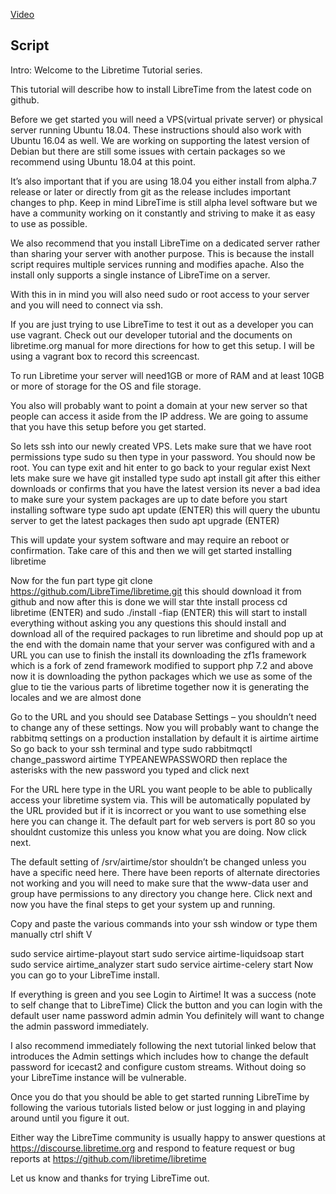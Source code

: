 [Video](https://youtu.be/4TZT3UHeXcU)

## Script

Intro: Welcome to the Libretime Tutorial series. 

This tutorial will describe how to install LibreTime from the latest code on github.

Before we get started you will need a VPS(virtual private server) or physical server running Ubuntu 18.04. These instructions should also work with Ubuntu 16.04 as well. We are working on supporting the latest version of Debian but there are still some issues with certain packages so we recommend using Ubuntu 18.04 at this point.

It’s also important that if you are using 18.04 you either install from alpha.7 release or later or directly from git as the release includes important changes to php. Keep in mind LibreTime is still alpha level software but we have a community working on it constantly and striving to make it as easy to use as possible.

We also recommend that you install LibreTime on a dedicated server rather than sharing your server with another purpose. This is because the install script requires multiple services running and modifies apache. Also the install only supports a single instance of LibreTime on a server. 

With this in in mind you will also need sudo or root access to your server and you will need to connect via ssh.

If you are just trying to use LibreTime to test it out as a developer you can use vagrant. Check out our developer tutorial and the documents on libretime.org manual for more directions for how to get this setup. I will be using a vagrant box to record this screencast.

To run Libretime your server will need1GB or more of RAM and at least 10GB or more of storage for the OS and file storage.

You also will probably want to point a domain at your new server so that people can access it aside from the IP address. We are going to assume that you have this setup before you get started. 

So lets ssh into our newly created VPS.
Lets make sure that we have root permissions type sudo su
then type in your password. You should now be root. 
You can type exit and hit enter to go back to your regular exist
Next lets make sure we have git installed
type
sudo apt install git
after this either downloads or confirms that you have the latest version its never a bad idea to make sure your system packages are up to date before you start installing software
type sudo apt update (ENTER)
this will query the ubuntu server to get the latest packages
then
sudo apt upgrade (ENTER)

This will update your system software and may require an reboot or confirmation. Take care of this and then we will get started installing libretime

Now for the fun part 
type 
git clone https://github.com/LibreTime/libretime.git
this should download it from github and now
after this is done we will star thte install process
cd libretime (ENTER)
and 
sudo ./install -fiap (ENTER) this will start to install everything without asking you any questions
this should install and download all of the required packages to run libretime and should pop up at the end with the domain name that your server was configured with and a URL you can use to finish the install
its downloading the zf1s framework which is a fork of zend framework modified to support php 7.2 and above
now it is downloading the python packages which we use as some of the glue to tie the various parts of libretime together
now it is generating the locales and we are almost done

Go to the URL and you should see Database Settings – you shouldn’t need to change any of these settings.
Now you will probably want to change the rabbitmq settings on a production installation by default it is airtime airtime
So go back to your ssh terminal and type
sudo rabbitmqctl change_password airtime TYPEANEWPASSWORD
then replace the asterisks with the new password you typed and click next

For the URL here type in the URL you want people to be able to publically access your libretime system via. This will be automatically populated by the URL provided but if it is incorrect or you want to use something else here you can change it. The default part for web servers is port 80 so you shouldnt customize this unless you know what you are doing. Now click next.

The default setting of /srv/airtime/stor shouldn’t be changed unless you have a specific need here. There have been reports of alternate directories not working and you will need to make sure that the www-data user and group have permissions to any directory you change here. Click next and now you have the final steps to get your system up and running.

Copy and paste the various commands into your ssh window or type them manually ctrl shift V

sudo service airtime-playout start
sudo service airtime-liquidsoap start
sudo service airtime_analyzer start
sudo service airtime-celery start
Now you can go to your LibreTime install.

If everything is green and you see Login to Airtime! It was a success (note to self change that to LibreTime)
Click the button and you can login with the default user name password admin admin
You definitely will want to change the admin password immediately.

I also recommend immediately following the next tutorial linked below that introduces the Admin settings which includes how to change the default password for icecast2 and configure custom streams. Without doing so your LibreTime instance will be vulnerable.

Once you do that you should be able to get started running LibreTime by following the various tutorials listed below or just logging in and playing around until you figure it out.

Either way the LibreTime community is usually happy to answer questions at https://discourse.libretime.org and respond to feature request or bug reports at https://github.com/libretime/libretime

Let us know and thanks for trying LibreTime out.